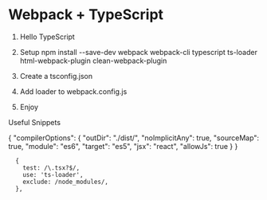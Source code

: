 # Webpack + TypeScript

1. Hello TypeScript

2. Setup
   npm install --save-dev webpack webpack-cli typescript ts-loader html-webpack-plugin clean-webpack-plugin

3. Create a tsconfig.json

4. Add loader to webpack.config.js

5. Enjoy













Useful Snippets

{
  "compilerOptions": {
    "outDir": "./dist/",
    "noImplicitAny": true,
    "sourceMap": true,
    "module": "es6",
    "target": "es5",
    "jsx": "react",
    "allowJs": true
  }
}



      {
        test: /\.tsx?$/,
        use: 'ts-loader',
        exclude: /node_modules/,
      },


